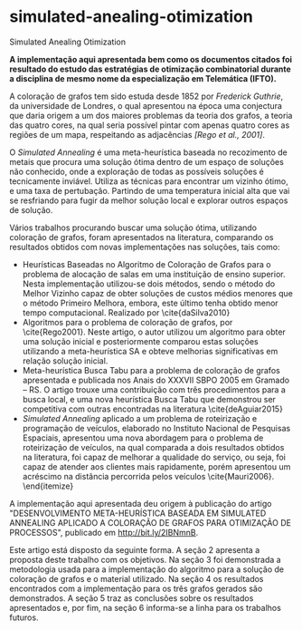 # simulated-anealing-otimization
Simulated Anealing Otimization

<b>A implementação aqui apresentada bem como os documentos citados foi resultado do estudo das estratégias de otimização combinatorial durante a disciplina de mesmo nome da especialização em Telemática (IFTO).</b>

A coloração de grafos tem sido estuda desde 1852 por <i>Frederick Guthrie</i>, da universidade de Londres, o qual apresentou na época uma conjectura que daria origem a um dos maiores problemas da teoria dos grafos, a teoria das quatro cores, na qual seria possível pintar com apenas quatro cores as regiões de um mapa, respeitando as adjacências <i>[Rego et al., 2001]</i>.

O <i>Simulated Annealing</i> é uma meta-heurística baseada no recozimento de metais que procura uma solução ótima dentro de um espaço de soluções não conhecido, onde a exploração de todas as possíveis soluções é tecnicamente inviável. Utiliza as técnicas para encontrar um vizinho ótimo, e uma taxa de pertubação. Partindo de uma temperatura inicial alta que vai se resfriando para fugir da melhor solução local e explorar outros espaços de solução.

Vários trabalhos procurando buscar uma solução ótima, utilizando coloração de grafos, foram apresentados na literatura, comparando os resultados obtidos com novas implementações nas soluções, tais como:

 <ul>
  <li>
  Heurísticas Baseadas no Algoritmo de Coloração de Grafos para o problema de alocação de salas em uma instituição de ensino superior. Nesta implementação utilizou-se dois métodos, sendo o método do Melhor Vizinho capaz de obter soluções de custos médios menores que o método Primeiro Melhora, embora, este último tenha obtido menor tempo computacional.   Realizado por \cite{daSilva2010}
  </li>
  <li>
  Algoritmos para o problema de coloração de grafos, por \cite{Rego2001}. Neste artigo, o autor utilizou um algoritmo para obter uma solução inicial e posteriormente comparou estas soluções utilizando a meta-heurística SA e obteve melhorias significativas em relação solução inicial.
  </li>
  <li>
  Meta-heurística Busca Tabu para a problema de coloração de grafos apresentada e publicada nos Anais do XXXVII SBPO 2005 em Gramado – RS. O artigo trouxe uma contribuição com três procedimentos para a busca local, e uma nova heurística Busca Tabu que demonstrou ser competitiva com outras encontradas na literatura \cite{deAguiar2015}
  </li>
  <li>
  <i>Simulated Annealing</i> aplicado a um problema de roteirização e programação de veículos, elaborado no Instituto Nacional de Pesquisas Espaciais, apresentou uma nova abordagem para o problema de roteirização de veículos, na qual comparada a dois resultados obtidos na literatura, foi capaz de melhorar a qualidade do serviço, ou seja, foi capaz de atender aos clientes mais rapidamente, porém apresentou um acréscimo na distância percorrida pelos veículos  \cite{Mauri2006}.
\end{itemize} 
  </li>
</ul> 

A implementação aqui apresentada deu origem à publicação do artigo "DESENVOLVIMENTO META-HEURÍSTICA BASEADA EM SIMULATED ANNEALING APLICADO A COLORAÇÃO DE GRAFOS PARA OTIMIZAÇÃO DE PROCESSOS", publicado em http://bit.ly/2IBNmnB. 

Este artigo está disposto da seguinte forma. A seção 2 apresenta a proposta deste trabalho com os objetivos. Na seção 3 foi demonstrada a metodologia usada para a implementação do algoritmo para a solução de coloração de grafos e o material utilizado. Na seção 4 os resultados encontrados com a implementação para os três grafos gerados são demonstrados. A seção 5 traz as conclusões sobre os resultados apresentados e, por fim, na seção 6 informa-se a linha para os trabalhos futuros.
